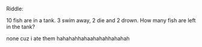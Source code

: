 Riddle:

10 fish are in a tank.
3 swim away, 2 die and 2 drown.
How many fish are left in the tank?

none cuz i ate them hahahahhahaahahahhahahah 
